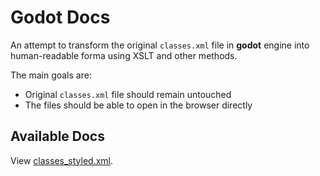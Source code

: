 # Godot Docs
An attempt to transform the original ``classes.xml`` file in **godot** engine into human-readable forma using XSLT and other methods.

The main goals are:

* Original ``classes.xml`` file should remain untouched
* The files should be able to open in the browser directly

## Available Docs

View [classes_styled.xml](https://thumbline.github.io/godot_doc/doc/base/classes_styled.xml).
